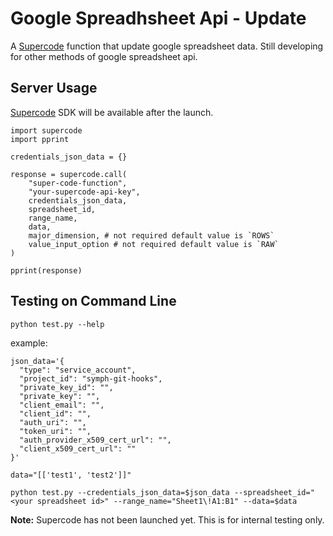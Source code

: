 # Google Spreadhsheet Api - Update

A [Supercode](http://gosupercode.com) function that update google spreadsheet data.
Still developing for other methods of google spreadsheet api.

## Server Usage

[Supercode](http://gosupercode.com) SDK will be available after the launch.

```
import supercode
import pprint

credentials_json_data = {}

response = supercode.call(
    "super-code-function",
    "your-supercode-api-key",
    credentials_json_data,
    spreadsheet_id,
    range_name,
    data,
    major_dimension, # not required default value is `ROWS`
    value_input_option # not required default value is `RAW`
)

pprint(response)
```

## Testing on Command Line
`python test.py --help`

example: 

    json_data='{
      "type": "service_account",
      "project_id": "symph-git-hooks",
      "private_key_id": "",
      "private_key": "",
      "client_email": "",
      "client_id": "",
      "auth_uri": "",
      "token_uri": "",
      "auth_provider_x509_cert_url": "",
      "client_x509_cert_url": ""
    }'
    
    data="[['test1', 'test2']]"
    
    python test.py --credentials_json_data=$json_data --spreadsheet_id="<your spreadsheet id>" --range_name="Sheet1\!A1:B1" --data=$data


**Note:** Supercode has not been launched yet. This is for internal testing only.
